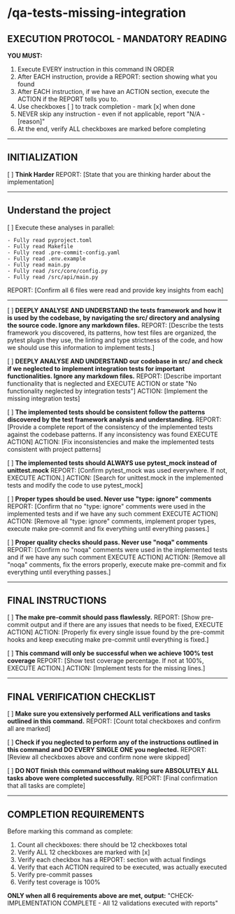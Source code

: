 # /qa-tests-missing-integration

## EXECUTION PROTOCOL - MANDATORY READING

**YOU MUST:**
1. Execute EVERY instruction in this command IN ORDER
2. After EACH instruction, provide a REPORT: section showing what you found
3. After EACH instruction, if we have an ACTION section, execute the ACTION if the REPORT tells you to.
4. Use checkboxes [ ] to track completion - mark [x] when done
5. NEVER skip any instruction - even if not applicable, report "N/A - [reason]"
6. At the end, verify ALL checkboxes are marked before completing

---

## INITIALIZATION

[ ] **Think Harder**
REPORT: [State that you are thinking harder about the implementation]

---

## Understand the project

[ ] Execute these analyses in parallel:
```
- Fully read pyproject.toml
- Fully read Makefile
- Fully read .pre-commit-config.yaml
- Fully read .env.example
- Fully read main.py
- Fully read /src/core/config.py
- Fully read /src/api/main.py
```
REPORT: [Confirm all 6 files were read and provide key insights from each]

---

[ ] **DEEPLY ANALYSE AND UNDERSTAND the tests framework and how it is used by the codebase, by navigating the src/ directory and analysing the source code. Ignore any markdown files.**
REPORT: [Describe the tests framework you discovered, its patterns, how test files are organized, the pytest plugin they use, the linting and type strictness of the code, and how we should use this information to implement tests.]

[ ] **DEEPLY ANALYSE AND UNDERSTAND our codebase in src/ and check if we neglected to implement integration tests for important functionalities. Ignore any markdown files.**
REPORT: [Describe important functionality that is neglected and EXECUTE ACTION or state "No functionality neglected by integration tests"]
ACTION: [Implement the missing integration tests]

[ ] **The implemented tests should be consistent follow the patterns discovered by the test framework analysis and understanding.**
REPORT: [Provide a complete report of the consistency of the implemented tests against the codebase patterns. If any inconsistency was found EXECUTE ACTION]
ACTION: [Fix inconsistencies and make the implemented tests consistent with project patterns]

[ ] **The implemented tests should ALWAYS use pytest_mock instead of unittest.mock**
REPORT: [Confirm pytest_mock was used everywhere. If not, EXECUTE ACTION.]
ACTION: [Search for unittest.mock in the implemented tests and modify the code to use pytest_mock]

[ ] **Proper types should be used. Never use "type: ignore" comments**
REPORT: [Confirm that no "type: ignore" comments were used in the implemented tests and if we have any such comment EXECUTE ACTION]
ACTION: [Remove all "type: ignore" comments, implement proper types, execute make pre-commit and fix everything until everything passes.]

[ ] **Proper quality checks should pass. Never use "noqa" comments**
REPORT: [Confirm no "noqa" comments were used in the implemented tests and if we have any such comment EXECUTE ACTION]
ACTION: [Remove all "noqa" comments, fix the errors properly, execute make pre-commit and fix everything until everything passes.]

---

## FINAL INSTRUCTIONS

[ ] **The make pre-commit should pass flawlessly.**
REPORT: [Show pre-commit output and if there are any issues that needs to be fixed, EXECUTE ACTION]
ACTION: [Properly fix every single issue found by the pre-commit hooks and keep executing make pre-commit until everything is fixed.]

[ ] **This command will only be successful when we achieve 100% test coverage**
REPORT: [Show test coverage percentage. If not at 100%, EXECUTE ACTION.]
ACTION: [Implement tests for the missing lines.]

---

## FINAL VERIFICATION CHECKLIST

[ ] **Make sure you extensively performed ALL verifications and tasks outlined in this command.**
REPORT: [Count total checkboxes and confirm all are marked]

[ ] **Check if you neglected to perform any of the instructions outlined in this command and DO EVERY SINGLE ONE you neglected.**
REPORT: [Review all checkboxes above and confirm none were skipped]

[ ] **DO NOT finish this command without making sure ABSOLUTELY ALL tasks above were completed successfully.**
REPORT: [Final confirmation that all tasks are complete]

---

## COMPLETION REQUIREMENTS

Before marking this command as complete:
1. Count all checkboxes: there should be 12 checkboxes total
2. Verify ALL 12 checkboxes are marked with [x]
3. Verify each checkbox has a REPORT: section with actual findings
4. Verify that each ACTION required to be executed, was actually executed
5. Verify pre-commit passes
6. Verify test coverage is 100%

**ONLY when all 6 requirements above are met, output:**
"CHECK-IMPLEMENTATION COMPLETE - All 12 validations executed with reports"
